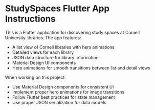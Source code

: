 <!-- Use this file to provide workspace-specific custom instructions to Copilot. For more details, visit https://code.visualstudio.com/docs/copilot/copilot-customization#_use-a-githubcopilotinstructionsmd-file -->

# StudySpaces Flutter App Instructions

This is a Flutter application for discovering study spaces at Cornell University libraries. The app features:

- A list view of Cornell libraries with hero animations
- Detailed views for each library
- JSON data structure for library information
- Material Design UI components
- Hero animations for smooth transitions between list and detail views

When working on this project:

- Use Material Design components for consistent UI
- Implement proper hero animations for image transitions
- Follow Flutter best practices for state management
- Use proper JSON serialization for data models
